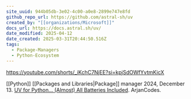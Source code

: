 ```yaml
---
site_uuid: 944b05db-3e02-4c00-a0e8-2899e747e8fd
github_repo_url: https://github.com/astral-sh/uv
created_by: "[[organizations/Microsoft]]"
docs_url: https://docs.astral.sh/uv/
date_modified: 2025-04-12
date_created: 2025-03-31T20:44:50.516Z
tags:
  - Package-Managers
  - Python-Ecosystem
---
```












https://youtube.com/shorts/_iKchC7NjEE?si=kpjSdOWfYvtmKicX

[[Python]] [[Packages and Libraries|Package]] manager
2024, December 13. [UV for Python… (Almost) All Batteries Included](http://localhost:5173/). ArjanCodes.
